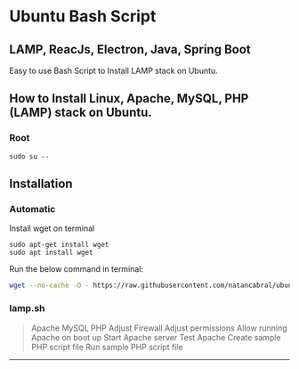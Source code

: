 # Ubuntu Bash Script 
## LAMP, ReacJs, Electron, Java, Spring Boot
Easy to use Bash Script to Install LAMP stack on Ubuntu. 

## How to Install Linux, Apache, MySQL, PHP (LAMP) stack on Ubuntu.

### Root

```
sudo su --
```

## Installation

### Automatic

Install wget on terminal

```
sudo apt-get install wget
sudo apt install wget
```

Run the below command in terminal:

```bash
wget --no-cache -O - https://raw.githubusercontent.com/natancabral/ubuntu-bash-script-config/main/lamp.sh | bash
```
### lamp.sh

> Apache
> MySQL
> PHP
> Adjust Firewall
> Adjust permissions
> Allow running Apache on boot up
> Start Apache server
> Test Apache
> Create sample PHP script file
> Run sample PHP script file


---
